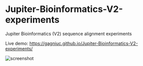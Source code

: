 # Jupiter-Bioinformatics-V2-experiments
Jupiter Bioinformatics (V2) sequence alignment experiments

Live demo: https://gagniuc.github.io/Jupiter-Bioinformatics-V2-experiments/

![screenshot]()
